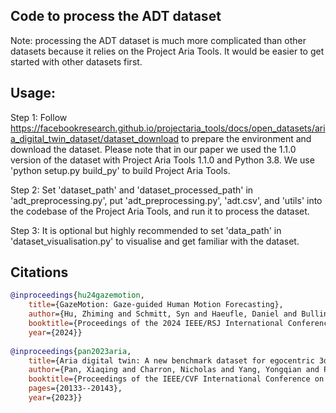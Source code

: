 ## Code to process the ADT dataset

Note: processing the ADT dataset is much more complicated than other datasets because it relies on the Project Aria Tools. It would be easier to get started with other datasets first.


## Usage:
Step 1: Follow https://facebookresearch.github.io/projectaria_tools/docs/open_datasets/aria_digital_twin_dataset/dataset_download to prepare the environment and download the dataset. Please note that in our paper we used the 1.1.0 version of the dataset with Project Aria Tools 1.1.0 and Python 3.8. We use 'python setup.py build_py' to build Project Aria Tools.

Step 2: Set 'dataset_path' and 'dataset_processed_path' in 'adt_preprocessing.py', put 'adt_preprocessing.py', 'adt.csv', and 'utils' into the codebase of the Project Aria Tools, and run it to process the dataset.

Step 3: It is optional but highly recommended to set 'data_path' in 'dataset_visualisation.py' to visualise and get familiar with the dataset.


## Citations

```bibtex
@inproceedings{hu24gazemotion,
	title={GazeMotion: Gaze-guided Human Motion Forecasting},
	author={Hu, Zhiming and Schmitt, Syn and Haeufle, Daniel and Bulling, Andreas},
	booktitle={Proceedings of the 2024 IEEE/RSJ International Conference on Intelligent Robots and Systems},	
	year={2024}}
	
@inproceedings{pan2023aria,
	title={Aria digital twin: A new benchmark dataset for egocentric 3d machine perception},
	author={Pan, Xiaqing and Charron, Nicholas and Yang, Yongqian and Peters, Scott and Whelan, Thomas and Kong, Chen and Parkhi, Omkar and Newcombe, Richard and Ren, Yuheng Carl},
	booktitle={Proceedings of the IEEE/CVF International Conference on Computer Vision},
	pages={20133--20143},
	year={2023}}
```